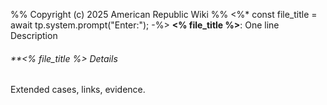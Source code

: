 %%
Copyright (c) 2025 American Republic Wiki
%%
<%* const file_title = await tp.system.prompt("Enter:"); -%>
**<% file_title %>**: One line Description
###### **<% file_title %> Details
Extended cases, links, evidence.